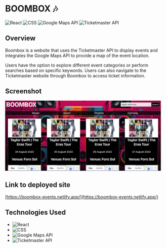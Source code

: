 # BOOMBOX 🎶

![React](https://img.shields.io/badge/React-%2320232a.svg?style=for-the-badge&logo=React&logoColor=%2361DAFB)
![CSS](https://img.shields.io/badge/CSS-%231572B6.svg?style=for-the-badge&logo=CSS3&logoColor=white)
![Google Maps API](https://img.shields.io/badge/Google%20Maps%20API-%234285F4.svg?style=for-the-badge&logo=GoogleMaps&logoColor=white)
![Ticketmaster API](https://img.shields.io/badge/Ticketmaster%20API-%230F72CC.svg?style=for-the-badge&logo=Ticketmaster&logoColor=white)

## Overview

Boombox is a website that uses the Ticketmaster API to display events and integrates the Google Maps API to provide a map of the event location.

Users have the option to explore different event categories or perform searches based on specific keywords. Users can also navigate to the Ticketmaster website through Boombox to access ticket information.

## Screenshot

<p align="center">
  <img src="/src/images/boombox-screenshot.jpg" width="1000" height="auto" title="Screenshot of application">
</p>

## Link to deployed site

[https://boombox-events.netlify.app/](https://boombox-events.netlify.app/)

## Technologies Used

- ![React](https://img.shields.io/badge/React-%2320232a.svg?style=flat&logo=React&logoColor=%2361DAFB)
- ![CSS](https://img.shields.io/badge/CSS-%231572B6.svg?style=flat&logo=CSS3&logoColor=white)
- ![Google Maps API](https://img.shields.io/badge/Google%20Maps%20API-%234285F4.svg?style=flat&logo=GoogleMaps&logoColor=white)
- ![Ticketmaster API](https://img.shields.io/badge/Ticketmaster%20API-%230F72CC.svg?style=flat&logo=Ticketmaster&logoColor=white)
